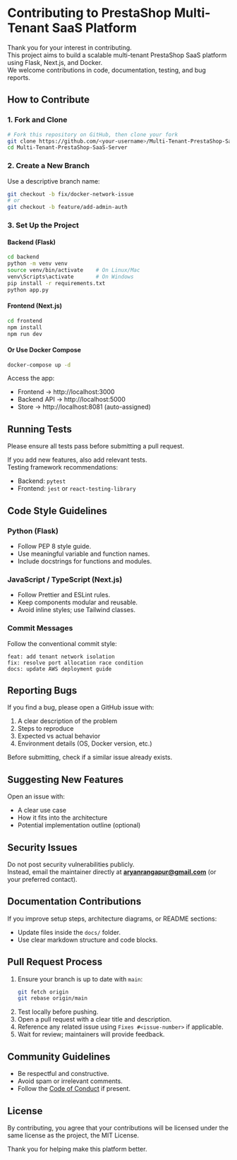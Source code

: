 # Contributing to PrestaShop Multi-Tenant SaaS Platform

Thank you for your interest in contributing.  
This project aims to build a scalable multi-tenant PrestaShop SaaS platform using Flask, Next.js, and Docker.  
We welcome contributions in code, documentation, testing, and bug reports.



## How to Contribute

### 1. Fork and Clone
```bash
# Fork this repository on GitHub, then clone your fork
git clone https://github.com/<your-username>/Multi-Tenant-PrestaShop-SaaS-Server.git
cd Multi-Tenant-PrestaShop-SaaS-Server
```

### 2. Create a New Branch
Use a descriptive branch name:
```bash
git checkout -b fix/docker-network-issue
# or
git checkout -b feature/add-admin-auth
```

### 3. Set Up the Project

#### Backend (Flask)
```bash
cd backend
python -m venv venv
source venv/bin/activate    # On Linux/Mac
venv\Scripts\activate       # On Windows
pip install -r requirements.txt
python app.py
```

#### Frontend (Next.js)
```bash
cd frontend
npm install
npm run dev
```

#### Or Use Docker Compose
```bash
docker-compose up -d
```

Access the app:
- Frontend → http://localhost:3000  
- Backend API → http://localhost:5000  
- Store → http://localhost:8081 (auto-assigned)



## Running Tests
Please ensure all tests pass before submitting a pull request.

If you add new features, also add relevant tests.  
Testing framework recommendations:
- Backend: `pytest`
- Frontend: `jest` or `react-testing-library`



## Code Style Guidelines

### Python (Flask)
- Follow PEP 8 style guide.
- Use meaningful variable and function names.
- Include docstrings for functions and modules.

### JavaScript / TypeScript (Next.js)
- Follow Prettier and ESLint rules.
- Keep components modular and reusable.
- Avoid inline styles; use Tailwind classes.

### Commit Messages
Follow the conventional commit style:
```
feat: add tenant network isolation
fix: resolve port allocation race condition
docs: update AWS deployment guide
```



## Reporting Bugs
If you find a bug, please open a GitHub issue with:
1. A clear description of the problem
2. Steps to reproduce
3. Expected vs actual behavior
4. Environment details (OS, Docker version, etc.)

Before submitting, check if a similar issue already exists.



## Suggesting New Features
Open an issue with:
- A clear use case
- How it fits into the architecture
- Potential implementation outline (optional)



## Security Issues
Do not post security vulnerabilities publicly.  
Instead, email the maintainer directly at **aryanrangapur@gmail.com** (or your preferred contact).



## Documentation Contributions
If you improve setup steps, architecture diagrams, or README sections:
- Update files inside the `docs/` folder.
- Use clear markdown structure and code blocks.



## Pull Request Process
1. Ensure your branch is up to date with `main`:
   ```bash
   git fetch origin
   git rebase origin/main
   ```
2. Test locally before pushing.
3. Open a pull request with a clear title and description.
4. Reference any related issue using `Fixes #<issue-number>` if applicable.
5. Wait for review; maintainers will provide feedback.



## Community Guidelines
- Be respectful and constructive.
- Avoid spam or irrelevant comments.
- Follow the [Code of Conduct](../CODE_OF_CONDUCT.md) if present.



## License
By contributing, you agree that your contributions will be licensed under the same license as the project, the MIT License.



Thank you for helping make this platform better.
